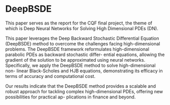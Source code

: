 # DeepBSDE

This paper serves as the report for the CQF final project, the theme of which is Deep
Neural Networks for Solving High Dimensional PDEs (DN).

This paper leverages the Deep Backward Stochastic Differential Equation (DeepBSDE)
method to overcome the challenges facing high-dimensional problems. The DeepBSDE
framework reformulates high-dimensional parabolic PDEs as backward stochastic differ-
ential equations, allowing the gradient of the solution to be approximated using neural
networks. Specifically, we apply the DeepBSDE method to solve high-dimensional non-
linear Black-Scholes and HJB equations, demonstrating its efficacy in terms of accuracy
and computational cost.

Our results indicate that the DeepBSDE method provides a scalable and robust approach
for tackling complex high-dimensional PDEs, offering new possibilities for practical ap-
plications in finance and beyond.

